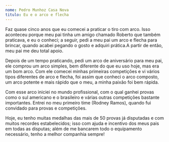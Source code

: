 ```yaml
---
nome: Pedro Munhoz Casa Nova
titulo: Eu e o arco e flecha
---
```


Faz quase cinco anos que eu comecei a praticar o tiro com arco. Isso aconteceu porque meu pai tinha um amigo chamado Roberto  que também  praticava,  e eu o conheci;   a seguir, pedi a meu pai um arco e flecha para  brincar, quando  acabei pegando o gosto  e adquiri  prática.A partir de então, meu pai me deu total apoio.

Depois de um tempo praticando, pedi um arco de aniversário para meu pai, ele comprou um arco simples,  bem diferente do que eu uso hoje, mas era um bom arco. Com ele comecei minhas primeiras competições e vi vários tipos diferentes de arco e flecha, foi assim que conheci o arco composto, um arco potente e mais rápido que o meu, a minha paixão foi bem rápida.

Com esse arco iniciei no mundo profissional, com o qual  ganhei provas como o sul americano e o brasileiro e várias outras competições bastante importantes.  Entrei no meu primeiro time (Rodney Ramos), quando fui convidado para provas e competições.

Hoje, eu tenho muitas medalhas das mais de 50 provas já disputadas e com muitos recordes estabelecidos;  isso com ajuda e incentivo  dos meus pais em todas as disputas; além de me bancarem  todo o equipamento necessário, tenho a melhor companhia sempre!
